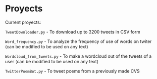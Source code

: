 # Proyects
Current proyects:

  `TweetDownloader.py` - To download up to 3200 tweets in CSV form
  
  `Word_frequency.py` - To analyze the frequency of use of words on twiter (can be modified to be used on any text)

  `Wordcloud_from_tweets.py` - To make a wordcloud out of the tweets of a user (can be modified to be used on any text)
  
  `TwitterPoemBot.py` - To tweet poems from a previously made CVS
